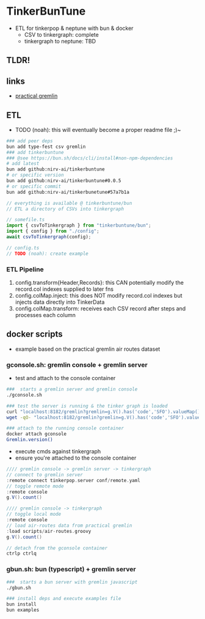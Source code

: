 # TinkerBunTune

- ETL for tinkerpop & neptune with bun & docker
  - CSV to tinkergraph: complete
  - tinkergraph to neptune: TBD

## TLDR!

## links

- [practical gremlin](https://kelvinlawrence.net/book/Gremlin-Graph-Guide.html)

## ETL

- TODO (noah): this will eventually become a proper readme file ;)~

```sh
### add peer deps
bun add type-fest csv gremlin
### add tinkerbuntune
### @see https://bun.sh/docs/cli/install#non-npm-dependencies
# add latest
bun add github:nirv-ai/tinkerbuntune
# or specific version
bun add github:nirv-ai/tinkerbuntune#0.0.5
# or specific commit
bun add github:nirv-ai/tinkerbunetune#57a7b1a
```

```ts
// everything is available @ tinkerbuntune/bun
// ETL a directory of CSVs into tinkergraph

// somefile.ts
import { csvToTinkergraph } from "tinkerbuntune/bun";
import { config } from "./config";
await csvToTinkergraph(config);

// config.ts
// TODO (noah): create example
```

### ETL Pipeline

1. config.transform{Header,Records}: this CAN potentially modify the record.col indexes supplied to later fns
2. config.colMap.inject: this does NOT modify record.col indexes but injects data directly into TinkerData
3. config.colMap.transform: receives each CSV record after steps and processes each column

## docker scripts

- example based on the practical gremlin air routes dataset

### gconsole.sh: gremlin console + gremlin server

- test and attach to the console container

```sh
###  starts a gremlin server and gremlin console
./gconsole.sh

### test the server is running & the tinker graph is loaded
curl "localhost:8182/gremlin?gremlin=g.V().has('code','SFO').valueMap()"
wget -qO- "localhost:8182/gremlin?gremlin=g.V().has('code','SFO').valueMap()"

### attach to the running console container
docker attach gconsole
Gremlin.version()
```

- execute cmds against tinkergraph
- ensure you're attached to the console container

```groovy
//// gremlin console -> gremlin server -> tinkergraph
// connect to gremlin server
:remote connect tinkerpop.server conf/remote.yaml
// toggle remote mode
:remote console
g.V().count()

//// gremlin console -> tinkergraph
// toggle local mode
:remote console
// load air-routes data from practical gremlin
:load scripts/air-routes.groovy
g.V().count()

// detach from the gconsole container
ctrlp ctrlq
```

### gbun.sh: bun (typescript) + gremlin server

```sh
###  starts a bun server with gremlin javascript
./gbun.sh

### install deps and execute examples file
bun install
bun examples

```
